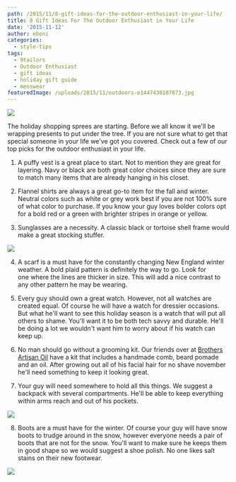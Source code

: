 ```yaml
---
path: /2015/11/8-gift-ideas-for-the-outdoor-enthusiast-in-your-life/
title: 8 Gift Ideas For The Outdoor Enthusiast in Your Life
date: '2015-11-12'
author: eboni
categories:
  - style-tips
tags:
  - 9tailors
  - Outdoor Enthusiast
  - gift ideas
  - holiday gift guide
  - menswear
featuredImage: /uploads/2015/11/outdoors-e1447430107873.jpg
---
```

![](https://ci3.googleusercontent.com/proxy/8aX1qbdZxHJR7sP2psEpE8MBXZeox0bHgx6ZtmW9sGdF5ibuPBKv1GSJSSUKtxj1EC40sLVDnDEqDu3Er7mw-FEvl_RVTof2vNTwNQ8e886BjSemOcwehs4MVlKt_6kbKOU3_lJ0wTP74QUDlwi9=s0-d-e1-ft#http://ak1.polyvoreimg.com/cgi/img-set/cid/181225031/id/aG0pQISC5RGyTlzsxkt47Q/size/y.jpg)

The holiday shopping sprees are starting. Before we all know it we'll be wrapping presents to put under the tree. If you are not sure what to get that special someone in your life we've got you covered. Check out a few of our top picks for the outdoor enthusiast in your life.

1. A puffy vest is a great place to start. Not to mention they are great for layering. Navy or black are both great color choices since they are sure to match many items that are already hanging in his closet.

2. Flannel shirts are always a great go-to item for the fall and winter. Neutral colors such as white or grey work best if you are not 100% sure of what color to purchase. If you know your guy loves bolder colors opt for a bold red or a green with brighter stripes in orange or yellow.

3. Sunglasses are a necessity. A classic black or tortoise shell frame would make a great stocking stuffer.

![](https://s-media-cache-ak0.pinimg.com/736x/c0/1a/46/c01a465c90bc541156838a7b3ce6b0ed.jpg)

4. A scarf is a must have for the constantly changing New England winter weather. A bold plaid pattern is definitely the way to go. Look for one where the lines are thicker in size. This will add a nice contrast to any other pattern he may be wearing.

5. Every guy should own a great watch. However, not all watches are created equal. Of course he will have a watch for dressier occasions. But what he'll want to see this holiday season is a watch that will put all others to shame. You'll want it to be both tech savvy and durable. He'll be doing a lot we wouldn't want him to worry about if his watch can keep up.

6. No man should go without a grooming kit. Our friends over at [Brothers Artisan Oil](http://www.brothersartisanoil.com/products/grooming-kit) have a kit that includes a handmade comb, beard pomade and an oil. After growing out all of his facial hair for no shave november he'll need something to keep it looking great.

7. Your guy will need somewhere to hold all this things. We suggest a backpack with several compartments. He'll be able to keep everything within arms reach and out of his pockets.

![](https://s-media-cache-ak0.pinimg.com/736x/ea/3c/77/ea3c778613eaef45510021d506406cfe.jpg)

8. Boots are a must have for the winter. Of course your guy will have snow boots to trudge around in the snow, however everyone needs a pair of boots that are not for the snow. You'll want to make sure he keeps them in good shape so we would suggest a shoe polish. No one likes salt stains on their new footwear.

![](https://s-media-cache-ak0.pinimg.com/736x/16/53/2f/16532f649f391c1ed3f838d284908f5e.jpg)